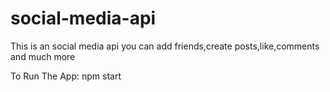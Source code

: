 # social-media-api
This is an social media api you can add friends,create posts,like,comments and much more

To Run The App:
npm start
